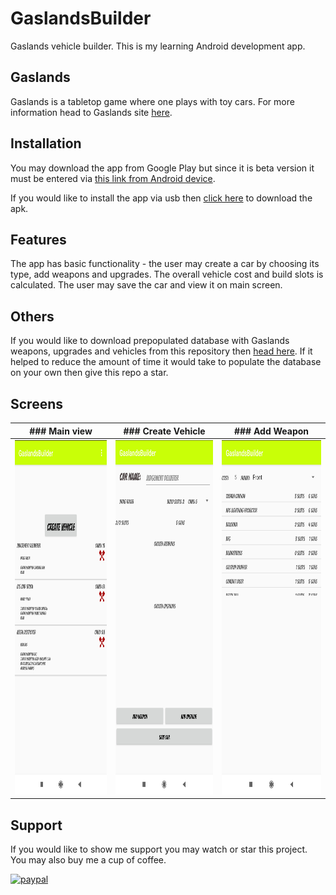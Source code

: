 # GaslandsBuilder
Gaslands vehicle builder. This is my learning Android development app.

## Gaslands
Gaslands is a tabletop game where one plays with toy cars. For more information head to Gaslands site [here](https://gaslands.com/).

## Installation
You may download the app from Google Play but since it is beta version it must be entered via [this link from Android device](https://play.google.com/store/apps/details?id=com.bartek.gaslandsbuilder).

If you would like to install the app via usb then [click here](https://github.com/BartlomiejF/GaslandsBuilder/blob/master/app/release/v0.4.apk) to download the apk.

## Features
The app has basic functionality - the user may create a car by choosing its type, add weapons and upgrades. The overall vehicle cost and build slots is calculated. The user may save the car and view it on main screen.

## Others
If you would like to download prepopulated database with Gaslands weapons, upgrades and vehicles from this repository then [head here](https://github.com/BartlomiejF/GaslandsBuilder/raw/master/app/src/main/assets/databases/gaslandsWeapons.sqlite3). If it helped to reduce the amount of time it would take to populate the database on your own then give this repo a star.

## Screens
| ### Main view  |  ### Create Vehicle |  ### Add Weapon |
|---|---|---|
|  [<img src="0GooglePlay/images/screenshotsPhone/IMG_20201128_221618.jpg" width="270" height="567" />](0GooglePlay/images/screenshotsPhone/IMG_20201128_221618.jpg) | [<img src="0GooglePlay/images/screenshotsPhone/IMG_20201128_221631.jpg" width="270" height="567" />](0GooglePlay/images/screenshotsPhone/IMG_20201128_221631.jpg)  |  [<img src="0GooglePlay/images/screenshotsPhone/IMG_20201128_221640.jpg" width="270" height="567" />](0GooglePlay/images/screenshotsPhone/IMG_20201128_221640.jpg) |

## Support
If you would like to show me support you may watch or star this project. You may also buy me a cup of coffee.

[![paypal](https://www.paypalobjects.com/en_US/i/btn/btn_donateCC_LG.gif)](https://www.paypal.com/donate?hosted_button_id=255VQT4BEG39N)
